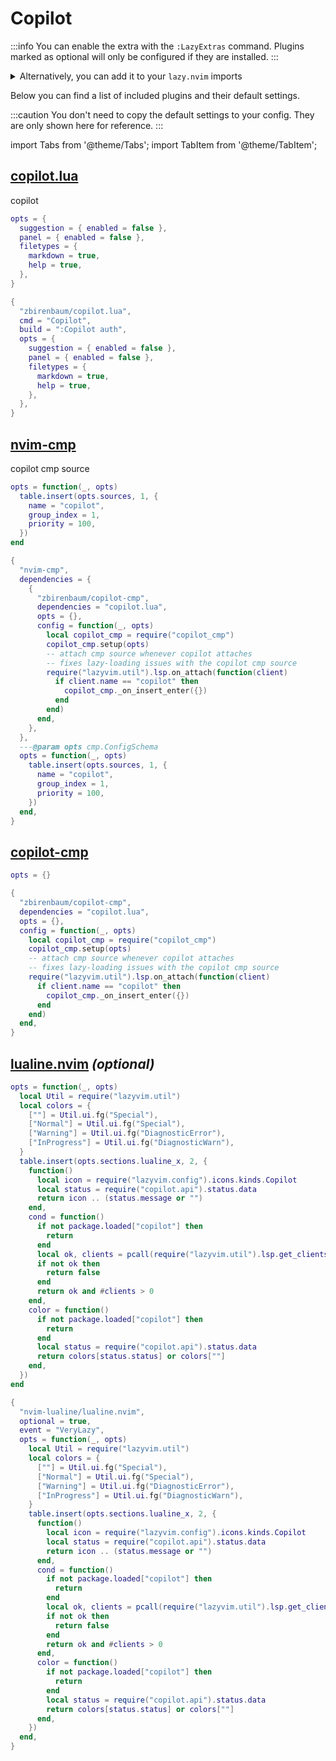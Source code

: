 # Copilot

<!-- plugins:start -->

:::info
You can enable the extra with the `:LazyExtras` command.
Plugins marked as optional will only be configured if they are installed.
:::

<details>
<summary>Alternatively, you can add it to your <code>lazy.nvim</code> imports</summary>

```lua title="lua/config/lazy.lua" {4}
require("lazy").setup({
  spec = {
    { "LazyVim/LazyVim", import = "lazyvim.plugins" },
    { import = "lazyvim.plugins.extras.coding.copilot" },
    { import = "plugins" },
  },
})
```

</details>

Below you can find a list of included plugins and their default settings.

:::caution
You don't need to copy the default settings to your config.
They are only shown here for reference.
:::

import Tabs from '@theme/Tabs';
import TabItem from '@theme/TabItem';

## [copilot.lua](https://github.com/zbirenbaum/copilot.lua)

 copilot


<Tabs>

<TabItem value="opts" label="Options">

```lua
opts = {
  suggestion = { enabled = false },
  panel = { enabled = false },
  filetypes = {
    markdown = true,
    help = true,
  },
}
```

</TabItem>


<TabItem value="code" label="Full Spec">

```lua
{
  "zbirenbaum/copilot.lua",
  cmd = "Copilot",
  build = ":Copilot auth",
  opts = {
    suggestion = { enabled = false },
    panel = { enabled = false },
    filetypes = {
      markdown = true,
      help = true,
    },
  },
}
```

</TabItem>

</Tabs>

## [nvim-cmp](https://github.com/nvim-cmp)

 copilot cmp source


<Tabs>

<TabItem value="opts" label="Options">

```lua
opts = function(_, opts)
  table.insert(opts.sources, 1, {
    name = "copilot",
    group_index = 1,
    priority = 100,
  })
end
```

</TabItem>


<TabItem value="code" label="Full Spec">

```lua
{
  "nvim-cmp",
  dependencies = {
    {
      "zbirenbaum/copilot-cmp",
      dependencies = "copilot.lua",
      opts = {},
      config = function(_, opts)
        local copilot_cmp = require("copilot_cmp")
        copilot_cmp.setup(opts)
        -- attach cmp source whenever copilot attaches
        -- fixes lazy-loading issues with the copilot cmp source
        require("lazyvim.util").lsp.on_attach(function(client)
          if client.name == "copilot" then
            copilot_cmp._on_insert_enter({})
          end
        end)
      end,
    },
  },
  ---@param opts cmp.ConfigSchema
  opts = function(_, opts)
    table.insert(opts.sources, 1, {
      name = "copilot",
      group_index = 1,
      priority = 100,
    })
  end,
}
```

</TabItem>

</Tabs>

## [copilot-cmp](https://github.com/zbirenbaum/copilot-cmp)

<Tabs>

<TabItem value="opts" label="Options">

```lua
opts = {}
```

</TabItem>


<TabItem value="code" label="Full Spec">

```lua
{
  "zbirenbaum/copilot-cmp",
  dependencies = "copilot.lua",
  opts = {},
  config = function(_, opts)
    local copilot_cmp = require("copilot_cmp")
    copilot_cmp.setup(opts)
    -- attach cmp source whenever copilot attaches
    -- fixes lazy-loading issues with the copilot cmp source
    require("lazyvim.util").lsp.on_attach(function(client)
      if client.name == "copilot" then
        copilot_cmp._on_insert_enter({})
      end
    end)
  end,
}
```

</TabItem>

</Tabs>

## [lualine.nvim](https://github.com/nvim-lualine/lualine.nvim) _(optional)_

<Tabs>

<TabItem value="opts" label="Options">

```lua
opts = function(_, opts)
  local Util = require("lazyvim.util")
  local colors = {
    [""] = Util.ui.fg("Special"),
    ["Normal"] = Util.ui.fg("Special"),
    ["Warning"] = Util.ui.fg("DiagnosticError"),
    ["InProgress"] = Util.ui.fg("DiagnosticWarn"),
  }
  table.insert(opts.sections.lualine_x, 2, {
    function()
      local icon = require("lazyvim.config").icons.kinds.Copilot
      local status = require("copilot.api").status.data
      return icon .. (status.message or "")
    end,
    cond = function()
      if not package.loaded["copilot"] then
        return
      end
      local ok, clients = pcall(require("lazyvim.util").lsp.get_clients, { name = "copilot", bufnr = 0 })
      if not ok then
        return false
      end
      return ok and #clients > 0
    end,
    color = function()
      if not package.loaded["copilot"] then
        return
      end
      local status = require("copilot.api").status.data
      return colors[status.status] or colors[""]
    end,
  })
end
```

</TabItem>


<TabItem value="code" label="Full Spec">

```lua
{
  "nvim-lualine/lualine.nvim",
  optional = true,
  event = "VeryLazy",
  opts = function(_, opts)
    local Util = require("lazyvim.util")
    local colors = {
      [""] = Util.ui.fg("Special"),
      ["Normal"] = Util.ui.fg("Special"),
      ["Warning"] = Util.ui.fg("DiagnosticError"),
      ["InProgress"] = Util.ui.fg("DiagnosticWarn"),
    }
    table.insert(opts.sections.lualine_x, 2, {
      function()
        local icon = require("lazyvim.config").icons.kinds.Copilot
        local status = require("copilot.api").status.data
        return icon .. (status.message or "")
      end,
      cond = function()
        if not package.loaded["copilot"] then
          return
        end
        local ok, clients = pcall(require("lazyvim.util").lsp.get_clients, { name = "copilot", bufnr = 0 })
        if not ok then
          return false
        end
        return ok and #clients > 0
      end,
      color = function()
        if not package.loaded["copilot"] then
          return
        end
        local status = require("copilot.api").status.data
        return colors[status.status] or colors[""]
      end,
    })
  end,
}
```

</TabItem>

</Tabs>

<!-- plugins:end -->
